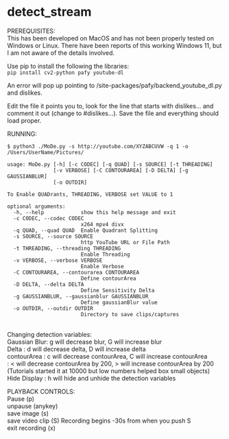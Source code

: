 # detect_stream

PREREQUISITES:</br>
This has been developed on MacOS and has not been properly tested on Windows or Linux. There have been reports of this working Windows 11, but I am not aware of the details involved.</br>

Use pip to install the following the libraries:</br>
`pip install cv2-python pafy youtube-dl`</br>

An error will pop up pointing to <something>/site-packages/pafy/backend_youtube_dl.py and dislikes. </br>

Edit the file it points you to, look for the line that starts with dislikes... and comment it out (change to #dislikes...). Save the file and everything should load proper.</br>

RUNNING:</br>
```
$ python3 ./MoDe.py -s http://youtube.com/XYZABCUVW -q 1 -o /Users/UserName/Pictures/

usage: MoDe.py [-h] [-c CODEC] [-q QUAD] [-s SOURCE] [-t THREADING]
               [-v VERBOSE] [-C CONTOURAREA] [-D DELTA] [-g GAUSSIANBLUR]
               [-o OUTDIR]

To Enable QUADrants, THREADING, VERBOSE set VALUE to 1

optional arguments:
  -h, --help            show this help message and exit
  -c CODEC, --codec CODEC
                        x264 mpv4 divx
  -q QUAD, --quad QUAD  Enable Quadrant Splitting
  -s SOURCE, --source SOURCE
                        http YouTube URL or File Path
  -t THREADING, --threading THREADING
                        Enable Threading
  -v VERBOSE, --verbose VERBOSE
                        Enable Verbose
  -C CONTOURAREA, --contourarea CONTOURAREA
                        Define contourArea
  -D DELTA, --delta DELTA
                        Define Sensitivity Delta
  -g GAUSSIANBLUR, --gaussianblur GAUSSIANBLUR
                        Define gaussianBlur value
  -o OUTDIR, --outdir OUTDIR
                        Directory to save clips/captures
```
</br>
Changing detection variables:</br>
Gaussian Blur: g will decrease blur, G will increase blur</br>
Delta    : d will decrease delta, D will increase delta</br>
contourArea  : c will decrease contourArea, C will increase contourArea</br>
             : < will decrease contourArea by 200, > will increase contourArea by 200 (Tutorials started it at 10000 but low numbers helped box small objects)</br>
Hide Display : h will hide and unhide the detection variables</br>

PLAYBACK CONTROLS:</br>
Pause (p)</br>
unpause (anykey)</br>
save image (s)</br>
save video clip (S) Recording begins -30s from when you push S</br>
exit recording (x)</br>
